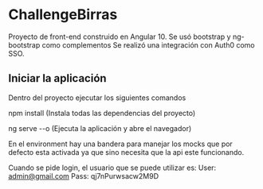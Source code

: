 # ChallengeBirras

Proyecto de front-end construido en Angular 10.
Se usó bootstrap y ng-bootstrap como complementos
Se realizó una integración con Auth0 como SSO.

## Iniciar la aplicación

Dentro del proyecto ejecutar los siguientes comandos

npm install
(Instala todas las dependencias del proyecto)

ng serve --o
(Ejecuta la aplicación y abre el navegador)

En el environment hay una bandera para manejar los mocks que por defecto esta activada ya que sino necesita que la api este funcionando.

Cuando se pide login, el usuario que se puede utilizar es:
User: admin@gmail.com
Pass: qj7nPurwsacw2M9D
